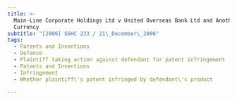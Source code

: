 ```yaml
---
title: >-
  Main-Line Corporate Holdings Ltd v United Overseas Bank Ltd and Another (First
  Currency
subtitle: "[2006] SGHC 233 / 21\_December\_2006"
tags:
  - Patents and Inventions
  - Defence
  - Plaintiff taking action against defendant for patent infringement
  - Patents and Inventions
  - Infringement
  - Whether plaintiff\'s patent infringed by defendant\'s product

---
```



